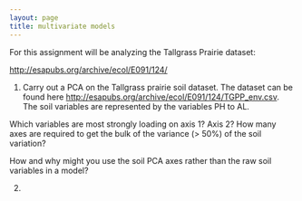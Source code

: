 ```yaml
---
layout: page
title: multivariate models
---
```


For this assignment will be analyzing the Tallgrass Prairie dataset:

<http://esapubs.org/archive/ecol/E091/124/>

1. Carry out a PCA on the Tallgrass prairie soil dataset.  The dataset can be found
here <http://esapubs.org/archive/ecol/E091/124/TGPP_env.csv>. The soil variables 
are represented by the variables PH to AL. 

Which variables are most strongly loading on axis 1? Axis 2? How many axes
are required to get the bulk of the variance (> 50%) of the soil variation?

How and why might you use the soil PCA axes rather than the raw soil variables in
a model?

2. 